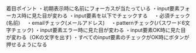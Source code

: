 着目ポイント
・初期表示時に名前にフォーカスが当たっている
・input要素フォーカス時に見た目が変わる
・input要素を以下でチェックする
　・必須チェック(名前)
　・emailチェック(メールアドレス)
　・patternチェック(パスワード6文字チェック)
・input要素エラー時に見た目が変わる
・input要素OK時に見た目が変わる（OKの文字を出す)
・すべてのinput要素のチェックがOK時にボタンが押せるようになる